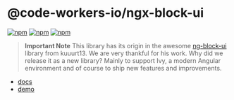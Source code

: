 # @code-workers-io/ngx-block-ui
[![npm](https://img.shields.io/npm/v/ng-block-ui.svg)](https://www.npmjs.com/package/@code-workers.io/ngx-block-ui)
[![npm](https://img.shields.io/npm/v/ng-block-ui/next)](https://www.npmjs.com/package/@code-workers.io/ngx-block-ui/v/next)
[![npm](https://img.shields.io/npm/dm/ng-block-ui.svg)](https://www.npmjs.com/package/@code-workers.io/ngx-block-ui)

> **Important Note**
> This library has its origin in the awesome [ng-block-ui](https://github.com/kuuurt13/ng-block-ui) library
> from kuuurt13. We are very thankful for his work.
> Why did we release it as a new library? Mainly to support Ivy, a modern Angular environment and of course
> to ship new features and improvements.

- [docs](./libs/ngx-block-ui/README.md)
- [demo](https://code-workers-io.github.io/ngx-block-ui/)
